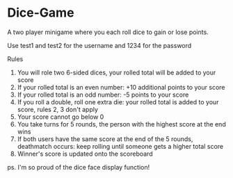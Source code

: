 # Dice-Game
A two player minigame where you each roll dice to gain or lose points. 

Use test1 and test2 for the username and 1234 for the password

Rules
1. You will role two 6-sided dices, your rolled total will be added to your score
2. If your rolled total is an even number: +10 additional points to your score
3. If your rolled total is an odd number: -5 points to your score
4. If you roll a double, roll one extra die: your rolled total is added to your score, rules 2, 3 don't apply
5. Your score cannot go below 0
6. You take turns for 5 rounds, the person with the highest score at the end wins
7. If both users have the same score at the end of the 5 rounds, deathmatch occurs: keep rolling until someone gets a higher total score 
8. Winner's score is updated onto the scoreboard

ps. I'm so proud of the dice face display function!
